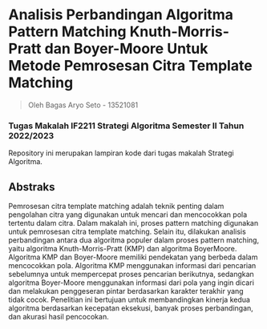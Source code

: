 # Analisis Perbandingan Algoritma Pattern Matching Knuth-Morris-Pratt dan Boyer-Moore Untuk Metode Pemrosesan Citra Template Matching
> Oleh Bagas Aryo Seto - 13521081
### Tugas Makalah IF2211 Strategi Algoritma Semester II Tahun 2022/2023
Repository ini merupakan lampiran kode dari tugas makalah Strategi Algoritma.

## Abstraks
Pemrosesan citra template matching adalah teknik penting dalam pengolahan citra yang digunakan untuk mencari dan mencocokkan pola tertentu dalam citra. Dalam makalah ini, proses pattern matching digunakan untuk pemrosesan citra template matching. Selain itu, dilakukan analisis perbandingan antara dua algoritma populer dalam proses pattern matching, yaitu algoritma Knuth-Morris-Pratt (KMP) dan algoritma BoyerMoore. Algoritma KMP dan Boyer-Moore memiliki pendekatan yang berbeda dalam mencocokkan pola. Algoritma KMP menggunakan informasi dari pencarian sebelumnya untuk mempercepat proses pencarian berikutnya, sedangkan algoritma Boyer-Moore menggunakan informasi dari pola yang ingin dicari dan melakukan penggeseran pintar berdasarkan karakter terakhir yang tidak cocok. Penelitian ini bertujuan untuk membandingkan kinerja kedua algoritma berdasarkan kecepatan eksekusi, banyak proses perbandingan, dan akurasi hasil pencocokan.
